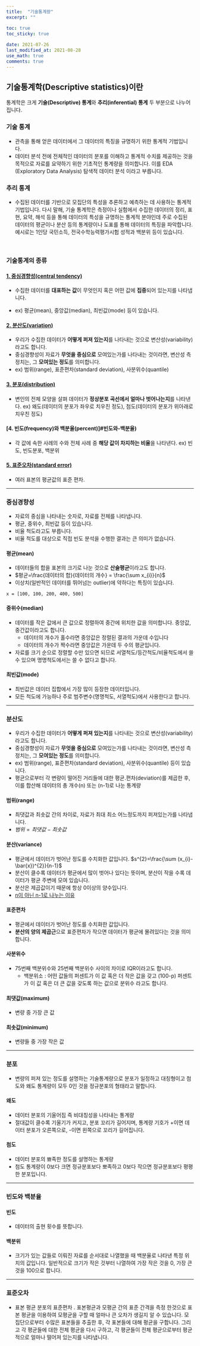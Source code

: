 ```yaml
---
title:  "기술통계량"
excerpt: ""

toc: true
toc_sticky: true
 
date: 2021-07-26
last_modified_at: 2021-08-28
use_math: true
comments: true
---
```


[참고 사이트]: http://www.incodom.kr/%EA%B8%B0%EC%88%A0%ED%86%B5%EA%B3%84%ED%95%99#h_a73a285dd3eb66fe16f55f14870d82d2



## 기술통계학(Descriptive statistics)이란 

통계학은 크게 **기술(Descriptive) 통계**와 **추리(inferential) 통계** 두 부분으로 나누어집니다.

### 기술 통계

- 관측을 통해 얻은 데이터에서 그 데이터의 특징을 규명하기 위한 통계적 기법입니다.
- 데이터 분석 전에 전체적인 데이터의 분포를 이해하고 통계적 수치를 제공하는 것을 목적으로 자료를 요약하기 위한 기초적인 통계량을 의미합니다. 이를 EDA (Exploratory Data Analysis) 탐색적 데이터 분석 이라고 부릅니다.

### 추리 통계

- 수집된 데이터를 기반으로 모집단의 특성을 추론하고 예측하는 데 사용하는 통계적 기법입니다.
  다시 말해, 기술 통계학은 측정이나 실험에서 수집한 데이터의 정리, 표현, 요약, 해석 등을 통해 데이터의 특성을 규명하는 통계적 분야인데 주로 수집된 데이터의 평균이나 분산 등의 통계량이나 도표를 통해 데이터의 특징을 파악합니다. 예시로는 1인당 국민소득, 전국수학능력평가시험 성적과 백분위 등이 있습니다.

<br>

### 기술통계의 종류

#### [ 1. 중심경향성(central tendency) ](#중심경향성)
- 수집한 데이터를 **대표하는 값**이 무엇인지 혹은 어떤 값에 **집중**되어 있는지를 나타냅니다.
  
  

- ex) 평균(mean), 중앙값(median), 최빈값(mode) 등이 있습니다.



#### [2. 분산도(variation) ](#분산도)

- 우리가 수집한 데이터가 **어떻게 퍼져 있는지**를 나타내는 것으로 변산성(variability)라고도 합니다.
- 중심경향성이 자료가 **무엇을 중심으로** 모여있는가를 나타내는 것이라면, 변산성 측정치는, 그 **모여있는 정도**를 의미합니다.
- ex) 범위(range), 표준편차(standard deviation), 사분위수(quantile)



#### [3. 분포(distribution)](#분포)

- 변인의 전체 모양을 살펴 데이터가 **정상분포 곡선에서 얼마나 벗어나는지**를 나타낸다.
  ex) 왜도(데이터의 분포가 좌우로 치우친 정도), 첨도(데이터의 분포가 위아래로 치우친 정도)



#### [4. 빈도(frequency)와 백분율(percent)]#빈도와-백분율)

- 각 값에 속한 사례의 수와 전체 사례 중 **해당 값이 차지하는 비율**을 나타낸다.
  ex) 빈도, 빈도분포, 백분위



#### [5. 표준오차(standard error)](#표준오차)

- 여러 표본의 평균값의 표준 편차.




---

### 중심경향성

- 자료의 중심을 나타내는 숫자로, 자료를 전체를 나타냅니다.
- 평균, 중위수, 최빈값 등이 있습니다.
- 비율 척도라고도 부릅니다.
- 비율 척도를 대상으로 직접 빈도 분석을 수행한 결과는 큰 의미가 없습니다.



#### 평균(mean)

- 데이터들의 합을 표본의 크기로 나눈 것으로 **산술평균**이라고도 합니다.
- $평균=\frac{데이터의 합}{데이터의 개수} = \frac{\sum x_{i}}{n}$
- 이상치(일반적인 데이터를 뛰어넘는 outlier)에 약하다는 특징이 있습니다.

```
x = [100, 100, 200, 400, 500]

```



#### 중위수(median)

- 데이터를 작은 값에서 큰 값으로 정렬하여 중간에 위치한 값을 의미합니다. 중앙값, 중간값이라고도 합니다.
  - 데이터의 개수가 홀수라면 중앙값은 정렬된 결과의 가운데 수입니다
  - 데이터의 개수가 짝수라면 중앙값은 가운데 두 수의 평균입니다.
- 자료를 크기 순으로 정렬할 수만 있으면 되므로 서열척도/등간척도/비율척도에서 쓸 수 있으며 명명척도에서는 쓸 수 없다고 합니다.





#### 최빈값(mode)

- 최빈값은 데이터 집합에서 가장 많이 등장한 데이터입니다.
- 모든 척도에 가능하나 주로 범주변수(명명척도, 서열척도)에서 사용한다고 합니다.





---

### 분산도
- 우리가 수집한 데이터가 **어떻게 퍼져 있는지**를 나타내는 것으로 변산성(variability)라고도 합니다.
- 중심경향성이 자료가 **무엇을 중심으로** 모여있는가를 나타내는 것이라면, 변산성 측정치는, 그 **모여있는 정도**를 의미합니다.
- ex) 범위(range), 표준편차(standard deviation), 사분위수(quantile) 등이 있습니다.
- 평균으로부터 각 변량이 떨어진 거리들에 대한 평균.편차(deviation)를 제곱한 후, 이를 합산해 데이터의 총 개수(n) 또는 (n-1)로 나눈 통계량



#### 범위(range)
- 최댓값과 최솟값 간의 차이로, 자료가 최대 최소 어느정도까지 퍼져있는가를 나타냅니다.
- $범위=최댓값-최솟값$




#### 분산(variance)

- 평균에서 데이터가 벗어난 정도를 수치화한 값입니다.
$s^{2}=\frac{\sum (x_{i}-\bar{x})^{2}}{n-1}$
- 분산이 클수록 데이터가 평균에서 많이 벗어나 있다는 뜻이며, 
  분산이 작을 수록 데이터가 평균 주변에 모여 있습니다.
- 분산은 제곱값이기 때문에  항상 0이상의  양수입니다.
- [n이 아닌 n-1로 나누는 이유](https://m.blog.naver.com/sw4r/221021838997)



#### 표준편차

- 평균에서 데이터가 벗어난 정도를 수치화한 값입니다.
- **분산의 양의 제곱근**으로 표준편차가 작으면 데이터가 평균에 몰려있다는 것을 의미합니다.



#### 사분위수

- 75번째 백분위수와 25번째 백분위수 사이의 차이로 IQR이라고도 합니다.
  - 백분위소 : 어떤 값들의 퍼센트가 이 값 혹은 더 작은 값을 갖고  (100-p) 퍼센트가 이 값 혹은 더 큰 값을 갖도록 하는 값으로 분위수 라고도 합니다.



#### 최댓값(maximum) 

- 변량 중 가장 큰 값



#### 최솟값(minimum) 

- 변량들 중 가장 작은 값



---

### 분포
- 변량의 퍼져 있는 정도를 설명하는 기술통계량으로 분포가 일정하고 대칭형이고 첨도와 왜도 통계량이 모두 0인 것을 정규분포의 형태라고 말합니다.



#### 왜도
- 데이터 분포의 기울어짐 즉 비대칭성을 나타내는 통계량
- 절대값이 클수록 기울기가 커지고, 분포 꼬리가 길어지며, 통계량 기호가 +이면 데이터 분포가 오른쪽으로, -이면 왼쪽으로 꼬리가 길어집니다.



#### 첨도
- 데이터 분포의 뾰족한 정도를 설명하는 통계량
- 첨도 통계량이 0보다 크면 정규분포보다 뽀족하고 0보다 작으면 정규분포보다 평평한 분포입니다.



---

### 빈도와 백분율

#### 빈도
- 데이터의 출현 횟수를 뜻합니다.



#### 백분위

- 크기가 있는 값들로 이뤄진 자료를 순서대로 나열했을 때 백분율로 나타낸 특정 위치의 값입니다. 일반적으로 크기가 작은 것부터 나열하여 가장 작은 것을 0, 가장 큰 것을 100으로 합니다.

---


### 표준오차

- 표본 평균 분포의 표준편차 . 표본평균과 모평균 간의 표준 간격을 측정 한것으로 표본 평균을 이용하여 모평균을 구할 때 얼마나 큰 오차가 생길지 알 수 있습니다. 모집단으로부터 수많은 표본들을 추출한 후, 각 표본들에 대해 평균을 구합니다. 그리고 각 평균들에 대한 전체 평균을 다시 구하고, 각 평균들이 전체 평균으로부터 평균적으로 얼마나 떨어져 있는지를 나타냅니다.
